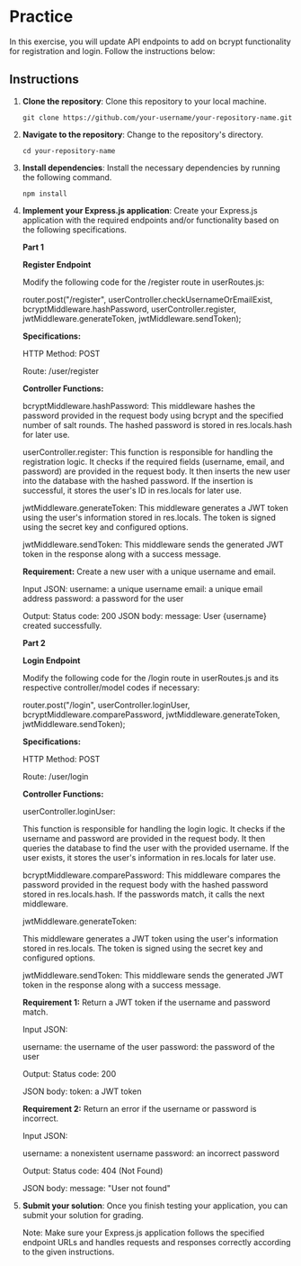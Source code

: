 # Practice 

In this exercise, you will update API endpoints to add on bcrypt functionality for registration and login. Follow the instructions below: 

## Instructions

1. **Clone the repository**: Clone this repository to your local machine.

   ```shell
   git clone https://github.com/your-username/your-repository-name.git
   ```

2. **Navigate to the repository**: Change to the repository's directory.

   ```shell
   cd your-repository-name
   ```

3. **Install dependencies**: Install the necessary dependencies by running the following command.

   ```shell
   npm install
   ```

4. **Implement your Express.js application**: Create your Express.js application with the required endpoints and/or functionality based on the following specifications.

      **Part 1**
      
      **Register Endpoint**

      Modify the following code for the /register route in userRoutes.js:

      router.post("/register", userController.checkUsernameOrEmailExist, bcryptMiddleware.hashPassword, userController.register, jwtMiddleware.generateToken, jwtMiddleware.sendToken);

      **Specifications:**
      
      HTTP Method: POST
   
      Route: /user/register

      **Controller Functions:**
   
      bcryptMiddleware.hashPassword:
      This middleware hashes the password provided in the request body using bcrypt and the specified number of salt rounds. The hashed password is stored in res.locals.hash for later use.

      userController.register:
      This function is responsible for handling the registration logic. It checks if the required fields (username, email, and password) are provided in the request body. It then inserts the new user into the database with the hashed password. If the insertion is successful, it stores the user's ID in res.locals for later use.

      jwtMiddleware.generateToken:
      This middleware generates a JWT token using the user's information stored in res.locals. The token is signed using the secret key and configured options.

      jwtMiddleware.sendToken:
      This middleware sends the generated JWT token in the response along with a success message.

      **Requirement:** 
      Create a new user with a unique username and email.
      
      Input JSON:
      username: a unique username
      email: a unique email address
      password: a password for the user

      Output:
      Status code: 200
      JSON body:
      message: User {username} created successfully.

      **Part 2**
   
      **Login Endpoint**

      Modify the following code for the /login route in userRoutes.js and its respective controller/model codes if necessary: 

      router.post("/login", userController.loginUser, bcryptMiddleware.comparePassword, jwtMiddleware.generateToken, jwtMiddleware.sendToken);

      **Specifications:**

      HTTP Method: POST
   
      Route: /user/login

      **Controller Functions:**
   
      userController.loginUser: 

      This function is responsible for handling the login logic. It checks if the username and password are provided in the request body. It then queries the database to find the user with the provided username. If the user exists, it stores the user's information in res.locals for later use.

      bcryptMiddleware.comparePassword:
      This middleware compares the password provided in the request body with the hashed password stored in res.locals.hash. If the passwords match, it calls the next middleware.

      jwtMiddleware.generateToken:
   
      This middleware generates a JWT token using the user's information stored in res.locals. The token is signed using the secret key and configured options.

   
      jwtMiddleware.sendToken:
      This middleware sends the generated JWT token in the response along with a success message.

      **Requirement 1:**
      Return a JWT token if the username and password match.
      
      Input JSON:

      username: the username of the user
      password: the password of the user

      Output:
      Status code: 200

      JSON body:
      token: a JWT token

      **Requirement 2:**
      Return an error if the username or password is incorrect.
      
      Input JSON:
   
      username: a nonexistent username
      password: an incorrect password

      Output:
      Status code: 404 (Not Found)

      JSON body:
      message: "User not found"
   
6. **Submit your solution**:
   Once you finish testing your application, you can submit your solution for grading.

   Note: Make sure your Express.js application follows the specified endpoint URLs and handles requests and responses correctly according to the given instructions.
